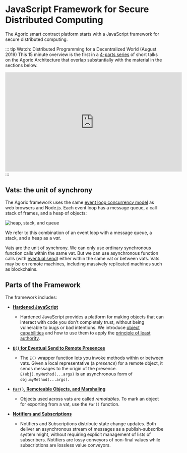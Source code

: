 # JavaScript Framework for Secure Distributed Computing

The Agoric smart contract platform starts with a JavaScript framework
for secure distributed computing.

::: tip Watch: Distributed Programming for a Decentralized World (August 2019)
This 15 minute overview is the first in a
[4-parts series](https://www.youtube.com/playlist?list=PLzDw4TTug5O1oHRbp2HkcvKABAY9FKsmG)
of short talks on the Agoric Architecture that overlap substantially with the material in
the sections below.
<br />
<iframe width="560" height="315" src="https://www.youtube.com/embed/52SgGFpWjsY?list=PLzDw4TTug5O1oHRbp2HkcvKABAY9FKsmG" title="YouTube video player" frameborder="0" allow="accelerometer; autoplay; clipboard-write; encrypted-media; gyroscope; picture-in-picture" allowfullscreen></iframe>
:::

## Vats: the unit of synchrony

The Agoric framework uses the same [event loop concurrency model](https://developer.mozilla.org/en-US/docs/Web/JavaScript/EventLoop) as web browsers and Node.js.
Each event loop has a message queue, a call stack of frames, and a heap of objects:

![heap, stack, and queue](https://developer.mozilla.org/en-US/docs/Web/JavaScript/EventLoop/the_javascript_runtime_environment_example.svg)

We refer to this combination of an event loop with a message queue, a stack, and a heap as a _vat_.

Vats are the unit of synchrony. We can only use ordinary synchronous
function calls within the same vat. But we can use asynchronous function calls
(with [eventual send](./eventual-send.md)) either within the same vat or between vats.
Vats may be on remote machines, including massively replicated machines such as blockchains.

## Parts of the Framework

The framework includes:

- **[Hardened JavaScript](./hardened-js.md)**
  - Hardened JavaScript provides a platform for
    making objects that can interact with code you don't completely trust,
    without being vulnerable to bugs or bad intentions.
    We introduce [object capabilities](./hardened-js.md#object-capabilities-ocaps) and how to use them
    to apply the [principle of least authority](./hardened-js.md#the-principle-of-least-authority-pola).

- **[`E()` for Eventual Send to Remote Presences](./eventual-send.md)**
  - The `E()` wrapper function lets
    you invoke methods within or between vats.
    Given a local representative (a *presence*) for a remote object,
    it sends messages to the origin of the presence.
    `E(obj).myMethod(...args)` is an asynchronous form of `obj.myMethod(...args)`.

- **[`Far()`, Remoteable Objects, and Marshaling](./far.md)**
  - Objects used across vats are called *remotables*.
    To mark an object for exporting from a vat, use the `Far()` function.

- **[Notifiers and Subscriptions](./notifiers.md)**
  - Notifiers and Subscriptions distribute state change
    updates. Both deliver an asynchronous stream of messages as a publish-subscribe system
    might, without requiring explicit management of lists of subscribers. Notifiers are
    lossy conveyors of non-final values while subscriptions are lossless value conveyors.
